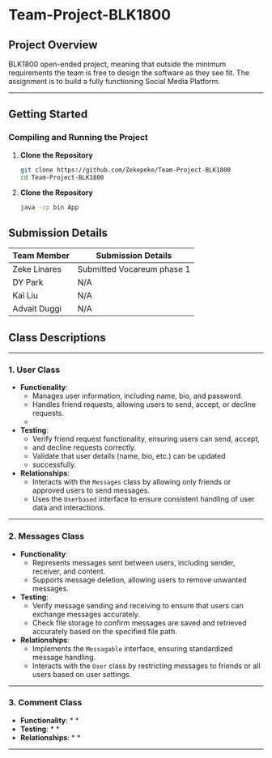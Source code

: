 # Team-Project-BLK1800

## Project Overview
BLK1800 open-ended project, meaning that outside the minimum 
requirements the team is free to design the software as they
see fit. The assignment is to build a fully 
functioning Social Media Platform.

---

## Getting Started

### Compiling and Running the Project
1. **Clone the Repository**
   ```bash
   git clone https://github.com/Zekepeke/Team-Project-BLK1800
   cd Team-Project-BLK1800
2. **Clone the Repository**
   ```bash
   java -cp bin App

## Submission Details

| Team Member | Submission Details              |
|-------------|---------------------------------|
| Zeke Linares  | Submitted Vocareum phase 1   |
| DY Park   | N/A         |
| Kai Liu   | N/A                             |
| Advait Duggi   | N/A                             |

## Class Descriptions
---

### 1. User Class
* **Functionality**:
    * Manages user information, including name, bio, and password.
    * Handles friend requests, allowing users to send, accept, or decline requests.
    * 
* **Testing**:
    * Verify friend request functionality, ensuring users can send, accept, 
    * and decline requests correctly.
    * Validate that user details (name, bio, etc.) can be updated 
    * successfully.
* **Relationships**:
    * Interacts with the `Messages` class by allowing only friends or 
      approved users to send messages.
    * Uses the `Userbased` interface to ensure consistent handling of 
  user data and interactions.

---

### 2. Messages Class
* **Functionality**:
    * Represents messages sent between users, including sender, receiver, and content.
    * Supports message deletion, allowing users to remove unwanted messages.
* **Testing**:
    * Verify message sending and receiving to ensure that users can exchange messages accurately.
    * Check file storage to confirm messages are saved and retrieved 
  accurately based on the specified file path.
* **Relationships**:
    * Implements the `Messagable` interface, ensuring standardized 
  message handling.
    * Interacts with the `User` class by restricting messages to 
  friends or all users based on user settings.
---

### 3. Comment Class
* **Functionality**:
    *
    *
* **Testing**:
    *
    *
* **Relationships**:
  *
  *  
---


